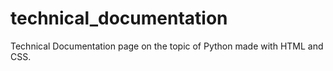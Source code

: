 # technical_documentation
Technical Documentation page on the topic of Python made with HTML and CSS.

